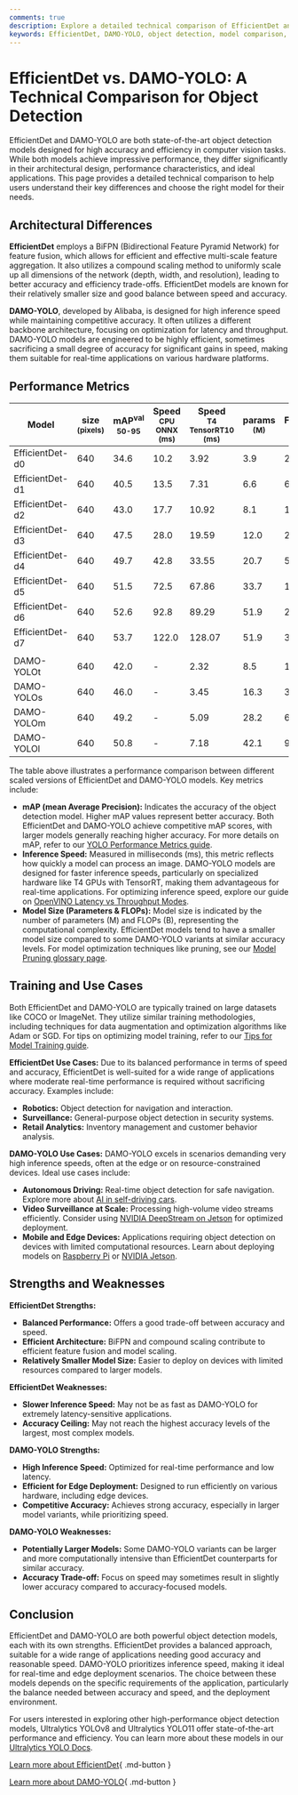 ```yaml
---
comments: true
description: Explore a detailed technical comparison of EfficientDet and DAMO-YOLO. Discover their architectures, performance metrics, and ideal use cases.
keywords: EfficientDet, DAMO-YOLO, object detection, model comparison, computer vision, Ultralytics, mAP, inference speed, real-time detection
---
```


# EfficientDet vs. DAMO-YOLO: A Technical Comparison for Object Detection

EfficientDet and DAMO-YOLO are both state-of-the-art object detection models designed for high accuracy and efficiency in computer vision tasks. While both models achieve impressive performance, they differ significantly in their architectural design, performance characteristics, and ideal applications. This page provides a detailed technical comparison to help users understand their key differences and choose the right model for their needs.

<script async src="https://cdn.jsdelivr.net/npm/chart.js@3.9.1/dist/chart.min.js"></script>
<script defer src="../../javascript/benchmark.js"></script>

<canvas id="modelComparisonChart" width="1024" height="400" active-models='["EfficientDet", "DAMO-YOLO"]'></canvas>

## Architectural Differences

**EfficientDet** employs a BiFPN (Bidirectional Feature Pyramid Network) for feature fusion, which allows for efficient and effective multi-scale feature aggregation. It also utilizes a compound scaling method to uniformly scale up all dimensions of the network (depth, width, and resolution), leading to better accuracy and efficiency trade-offs. EfficientDet models are known for their relatively smaller size and good balance between speed and accuracy.

**DAMO-YOLO**, developed by Alibaba, is designed for high inference speed while maintaining competitive accuracy. It often utilizes a different backbone architecture, focusing on optimization for latency and throughput. DAMO-YOLO models are engineered to be highly efficient, sometimes sacrificing a small degree of accuracy for significant gains in speed, making them suitable for real-time applications on various hardware platforms.

## Performance Metrics

| Model           | size<br><sup>(pixels) | mAP<sup>val<br>50-95 | Speed<br><sup>CPU ONNX<br>(ms) | Speed<br><sup>T4 TensorRT10<br>(ms) | params<br><sup>(M) | FLOPs<br><sup>(B) |
| --------------- | --------------------- | -------------------- | ------------------------------ | ----------------------------------- | ------------------ | ----------------- |
| EfficientDet-d0 | 640                   | 34.6                 | 10.2                           | 3.92                                | 3.9                | 2.54              |
| EfficientDet-d1 | 640                   | 40.5                 | 13.5                           | 7.31                                | 6.6                | 6.1               |
| EfficientDet-d2 | 640                   | 43.0                 | 17.7                           | 10.92                               | 8.1                | 11.0              |
| EfficientDet-d3 | 640                   | 47.5                 | 28.0                           | 19.59                               | 12.0               | 24.9              |
| EfficientDet-d4 | 640                   | 49.7                 | 42.8                           | 33.55                               | 20.7               | 55.2              |
| EfficientDet-d5 | 640                   | 51.5                 | 72.5                           | 67.86                               | 33.7               | 130.0             |
| EfficientDet-d6 | 640                   | 52.6                 | 92.8                           | 89.29                               | 51.9               | 226.0             |
| EfficientDet-d7 | 640                   | 53.7                 | 122.0                          | 128.07                              | 51.9               | 325.0             |
|                 |                       |                      |                                |                                     |                    |                   |
| DAMO-YOLOt      | 640                   | 42.0                 | -                              | 2.32                                | 8.5                | 18.1              |
| DAMO-YOLOs      | 640                   | 46.0                 | -                              | 3.45                                | 16.3               | 37.8              |
| DAMO-YOLOm      | 640                   | 49.2                 | -                              | 5.09                                | 28.2               | 61.8              |
| DAMO-YOLOl      | 640                   | 50.8                 | -                              | 7.18                                | 42.1               | 97.3              |

The table above illustrates a performance comparison between different scaled versions of EfficientDet and DAMO-YOLO models. Key metrics include:

- **mAP (mean Average Precision):** Indicates the accuracy of the object detection model. Higher mAP values represent better accuracy. Both EfficientDet and DAMO-YOLO achieve competitive mAP scores, with larger models generally reaching higher accuracy. For more details on mAP, refer to our [YOLO Performance Metrics guide](https://docs.ultralytics.com/guides/yolo-performance-metrics/).
- **Inference Speed:** Measured in milliseconds (ms), this metric reflects how quickly a model can process an image. DAMO-YOLO models are designed for faster inference speeds, particularly on specialized hardware like T4 GPUs with TensorRT, making them advantageous for real-time applications. For optimizing inference speed, explore our guide on [OpenVINO Latency vs Throughput Modes](https://docs.ultralytics.com/guides/optimizing-openvino-latency-vs-throughput-modes/).
- **Model Size (Parameters & FLOPs):** Model size is indicated by the number of parameters (M) and FLOPs (B), representing the computational complexity. EfficientDet models tend to have a smaller model size compared to some DAMO-YOLO variants at similar accuracy levels. For model optimization techniques like pruning, see our [Model Pruning glossary page](https://www.ultralytics.com/glossary/model-pruning).

## Training and Use Cases

Both EfficientDet and DAMO-YOLO are typically trained on large datasets like COCO or ImageNet. They utilize similar training methodologies, including techniques for data augmentation and optimization algorithms like Adam or SGD. For tips on optimizing model training, refer to our [Tips for Model Training guide](https://docs.ultralytics.com/guides/model-training-tips/).

**EfficientDet Use Cases:** Due to its balanced performance in terms of speed and accuracy, EfficientDet is well-suited for a wide range of applications where moderate real-time performance is required without sacrificing accuracy. Examples include:

- **Robotics:** Object detection for navigation and interaction.
- **Surveillance:** General-purpose object detection in security systems.
- **Retail Analytics:** Inventory management and customer behavior analysis.

**DAMO-YOLO Use Cases:** DAMO-YOLO excels in scenarios demanding very high inference speeds, often at the edge or on resource-constrained devices. Ideal use cases include:

- **Autonomous Driving:** Real-time object detection for safe navigation. Explore more about [AI in self-driving cars](https://www.ultralytics.com/solutions/ai-in-self-driving).
- **Video Surveillance at Scale:** Processing high-volume video streams efficiently. Consider using [NVIDIA DeepStream on Jetson](https://docs.ultralytics.com/guides/deepstream-nvidia-jetson/) for optimized deployment.
- **Mobile and Edge Devices:** Applications requiring object detection on devices with limited computational resources. Learn about deploying models on [Raspberry Pi](https://docs.ultralytics.com/guides/raspberry-pi/) or [NVIDIA Jetson](https://docs.ultralytics.com/guides/nvidia-jetson/).

## Strengths and Weaknesses

**EfficientDet Strengths:**

- **Balanced Performance:** Offers a good trade-off between accuracy and speed.
- **Efficient Architecture:** BiFPN and compound scaling contribute to efficient feature fusion and model scaling.
- **Relatively Smaller Model Size:** Easier to deploy on devices with limited resources compared to larger models.

**EfficientDet Weaknesses:**

- **Slower Inference Speed:** May not be as fast as DAMO-YOLO for extremely latency-sensitive applications.
- **Accuracy Ceiling:** May not reach the highest accuracy levels of the largest, most complex models.

**DAMO-YOLO Strengths:**

- **High Inference Speed:** Optimized for real-time performance and low latency.
- **Efficient for Edge Deployment:** Designed to run efficiently on various hardware, including edge devices.
- **Competitive Accuracy:** Achieves strong accuracy, especially in larger model variants, while prioritizing speed.

**DAMO-YOLO Weaknesses:**

- **Potentially Larger Models:** Some DAMO-YOLO variants can be larger and more computationally intensive than EfficientDet counterparts for similar accuracy.
- **Accuracy Trade-off:** Focus on speed may sometimes result in slightly lower accuracy compared to accuracy-focused models.

## Conclusion

EfficientDet and DAMO-YOLO are both powerful object detection models, each with its own strengths. EfficientDet provides a balanced approach, suitable for a wide range of applications needing good accuracy and reasonable speed. DAMO-YOLO prioritizes inference speed, making it ideal for real-time and edge deployment scenarios. The choice between these models depends on the specific requirements of the application, particularly the balance needed between accuracy and speed, and the deployment environment.

For users interested in exploring other high-performance object detection models, Ultralytics YOLOv8 and Ultralytics YOLO11 offer state-of-the-art performance and efficiency. You can learn more about these models in our [Ultralytics YOLO Docs](https://docs.ultralytics.com/models/).

[Learn more about EfficientDet](https://github.com/google/automl/tree/master/efficientdet){ .md-button }

[Learn more about DAMO-YOLO](https://github.com/tinyvision/DAMO-YOLO){ .md-button }
